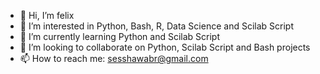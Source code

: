 - 👋 Hi, I’m felix
- 👀 I’m interested in Python, Bash, R, Data Science and Scilab Script
- 🌱 I’m currently learning Python and Scilab Script
- 💞️ I’m looking to collaborate on Python, Scilab Script and Bash projects
- 📫 How to reach me: sesshawabr@gmail.com

<!---
power3lectronics/power3lectronics is a ✨ special ✨ repository because its `README.md` (this file) appears on your GitHub profile.
You can click the Preview link to take a look at your changes.
--->
